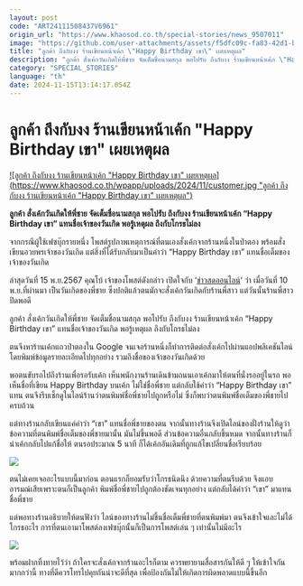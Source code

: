 ```yaml
---
layout: post
code: "ART24111508437V6961"
origin_url: "https://www.khaosod.co.th/special-stories/news_9507011"
image: "https://github.com/user-attachments/assets/f5dfc09c-fa83-42d1-b6ad-bb1718529dc0"
title: "ลูกค้า ถึงกับงง ร้านเขียนหน้าเค้ก \"Happy Birthday เขา\" เผยเหตุผล"
description: "ลูกค้า สั่งเค้กวันเกิดให้พี่ชาย จัดเต็มชื่อนามสกุล พอไปรับ ถึงกับงง ร้านเขียนหน้าเค้ก \"Happy Birthday เขา\" แทนชื่อเจ้าของวันเกิด พอรู้เหตุผล ถึงกับโกรธไม่ลง"
category: "SPECIAL_STORIES"
language: "th"
date: 2024-11-15T13:14:17.054Z
---
```


# ลูกค้า ถึงกับงง ร้านเขียนหน้าเค้ก "Happy Birthday เขา" เผยเหตุผล

[![ลูกค้า ถึงกับงง ร้านเขียนหน้าเค้ก "Happy Birthday เขา" เผยเหตุผล](https://www.khaosod.co.th/wpapp/uploads/2024/11/customer.jpg "ลูกค้า ถึงกับงง ร้านเขียนหน้าเค้ก "Happy Birthday เขา" เผยเหตุผล")](https://www.khaosod.co.th/wpapp/uploads/2024/11/customer.jpg)

**ลูกค้า สั่งเค้กวันเกิดให้พี่ชาย จัดเต็มชื่อนามสกุล พอไปรับ ถึงกับงง ร้านเขียนหน้าเค้ก “Happy Birthday เขา” แทนชื่อเจ้าของวันเกิด พอรู้เหตุผล ถึงกับโกรธไม่ลง**

จากกรณีผู้ใช้เฟซบุ๊กรายหนึ่ง โพสต์รูปภาพเหตุการณ์ที่ตนเองสั่งเค้กจากร้านหนึ่งในป่าตอง พร้อมสั่งเขียนอวยพรเจ้าของวันเกิด แต่สิ่งที่ได้รับกลับมาเป็นคำว่า “Happy Birthday เขา” แทนชื่อเต็มของเจ้าของวันเกิด

ล่าสุดวันที่ 15 พ.ย.2567 คุณโบ้ เจ้าของโพสต์ดังกล่าว เปิดใจกับ ‘[ข่าวสดออนไลน์](https://www.khaosod.co.th/home)‘ ว่า เมื่อวันที่ 10 พ.ย.ที่ผ่านมา เป็นวันเกิดของพี่ชาย ซึ่งปกติแล้วตนมักจะสั่งเค้กวันเกิดกับร้านพี่สาว แต่วันนั้นร้านพี่สาวปิดพอดี

ลูกค้า สั่งเค้กวันเกิดให้พี่ชาย จัดเต็มชื่อนามสกุล พอไปรับ ถึงกับงง ร้านเขียนหน้าเค้ก “Happy Birthday เขา” แทนชื่อเจ้าของวันเกิด พอรู้เหตุผล ถึงกับโกรธไม่ลง

ตนจึงหาร้านเค้กแถวป่าตองใน Google จนเจอร้านหนึ่งก็ทำการติดต่อสั่งเค้กไปผ่านแอปพลิเคชันไลน์ โดยพิมพ์ข้อมูลรายละเอียดไปทุกอย่าง รวมถึงชื่อของเจ้าของวันเกิดด้วย

พอตนขับรถไปถึงร้านเพื่อรอรับเค้ก เห็นพนักงานร้านเดินข้ามถนนเอาเค้กมาให้ตนที่นั่งรออยู่ในรถ พอเห็นชื่อที่เขียน Happy Birthday บนเค้ก ไม่ใช่ชื่อพี่ชาย แต่กลับใช้คำว่า “Happy Birthday เขา” แทน ตนจึงรีบเช็กดูในไลน์ร้านว่าตนพิมพ์ชื่อพี่ชายไปถูกหรือไม่ ซึ่งก็พบว่าตนพิมพ์ชื่อเต็มของพี่ชายไปครบถ้วน

แต่ทางร้านกลับเขียนแค่คำว่า “เขา” แทนชื่อพี่ชายของตน จากนั้นทางร้านจึงเปิดไลน์ของฝั่งร้านให้ดูว่า ข้อความที่ตนพิมพ์ชื่อเต็มของพี่ชายมานั้น มันไม่ขึ้นพอดี ส่วนข้อความอื่นกลับขึ้นหมด จากนั้นทางร้านก็นำเค้กกลับไปแก้ชื่อให้ ตนรอประมาณ 5 นาที ก็ได้เค้กอันเดิมที่ถูกแก้ไขเปลี่ยนชื่อเรียบร้อย

[![](https://www.khaosod.co.th/wpapp/uploads/2024/11/15-งง1.jpg)](https://www.khaosod.co.th/wpapp/uploads/2024/11/15-งง1.jpg)

ตนไม่เคยเจออะไรแบบนี้มาก่อน ตอนแรกก็ยอมรับว่าโกรธนิดนึง ด้วยความที่ตนรีบด้วย จึงแอบอารมณ์เสียเพราะตนก็เป็นลูกค้า พิมพ์ชื่อพี่ชายไปถูกต้องชัดเจนทุกอย่าง แต่กลับได้คำว่า “เขา” มาแทนชื่อพี่ชาย

แต่พอทางร้านอธิบายให้ตนฟังว่า ไลน์ของทางร้านไม่ขึ้นชื่อเต็มพี่ชายที่ตนพิมพ์มา ตนจึงเข้าใจและไม่ได้โกรธอะไร การที่ตนเอามาโพสต์ลงเฟซบุ๊กนั้นก็เป็นการโพสต์เล่น ๆ เท่านั้นไม่มีอะไร

[![](https://www.khaosod.co.th/wpapp/uploads/2024/11/cats-16.jpg)](https://www.khaosod.co.th/wpapp/uploads/2024/11/cats-16.jpg)

พร้อมฝากทิ้งทายไว้ว่า ถ้าใครจะสั่งเค้กจากร้านอะไรก็ตาม ควรพยายามสื่อสารกันให้ดี ๆ ให้เข้าใจกันมากกว่านี้ ทางที่ดีควรโทรไปคุยกันน่าจะดีที่สุด เพื่อป้องกันไม่ให้เกิดการผิดพลาดแบบนี้ขึ้นอีก